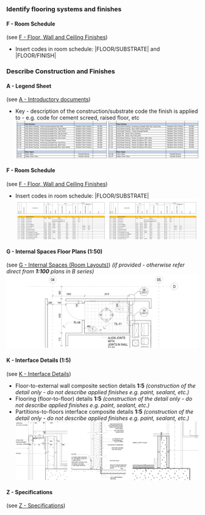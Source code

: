 ### Identify flooring systems and finishes

#### F - Room Schedule
(see [F - Floor, Wall and Ceiling Finishes](notes/2_Alphabet/F%20-%20Floor,%20Wall%20and%20Ceiling%20Finishes.md))
- Insert codes in room schedule: \|FLOOR/SUBSTRATE\| and  \|FLOOR/FINISH\| 

### Describe Construction and Finishes

#### A - Legend Sheet
(see [A - Introductory documents](notes/2_Alphabet/A%20-%20Introductory%20documents.md))
- Key - description of the construction/substrate code the finish is applied to - e.g. code for cement screed, raised floor, etc
![01-image 5](notes/3_Building%20Components/assets/01-image%205.svg)

#### F - Room Schedule
(see [F - Floor, Wall and Ceiling Finishes](notes/2_Alphabet/F%20-%20Floor,%20Wall%20and%20Ceiling%20Finishes.md))
- Insert codes in room schedule: \|FLOOR/SUBSTRATE\|
![02-image 5](notes/3_Building%20Components/assets/02-image%205.svg)


#### G - Internal Spaces Floor Plans (1:50)
(see [G - Internal Spaces (Room Layouts)](notes/2_Alphabet/G%20-%20Internal%20Spaces%20(Room%20Layouts).md))
_(if provided - otherwise refer direct from **1:100** plans in B series)_
![03-image 5](notes/3_Building%20Components/assets/03-image%205.svg)

#### K - Interface Details (1:5)
(see [K - Interface Details](notes/2_Alphabet/K%20-%20Interface%20Details.md))
- Floor-to-external wall composite section details **1:5** _(construction of the detail only - do not describe applied finishes e.g. paint, sealant, etc.)_
- Flooring (floor-to-floor) details **1:5** _(construction of the detail only - do not describe applied finishes e.g. paint, sealant, etc.)_
- Partitions-to-floors interface composite details **1:5** _(construction of the detail only - do not describe applied finishes e.g. paint, sealant, etc.)_
![04-image 4](notes/3_Building%20Components/assets/04-image%204.svg)

#### Z - Specifications
(see [Z - Specifications](notes/2_Alphabet/Z%20-%20Specifications.md))